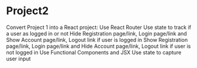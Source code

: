 # Project2

Convert Project 1 into a React project:
Use React Router
Use state to track if a user as logged in or not
Hide Registration page/link, Login page/link and Show Account page/link, Logout link if user is logged in
Show Registration page/link, Login page/link and Hide Account page/link, Logout link if user is not logged in
Use Functional Components and JSX
Use state to capture user input

